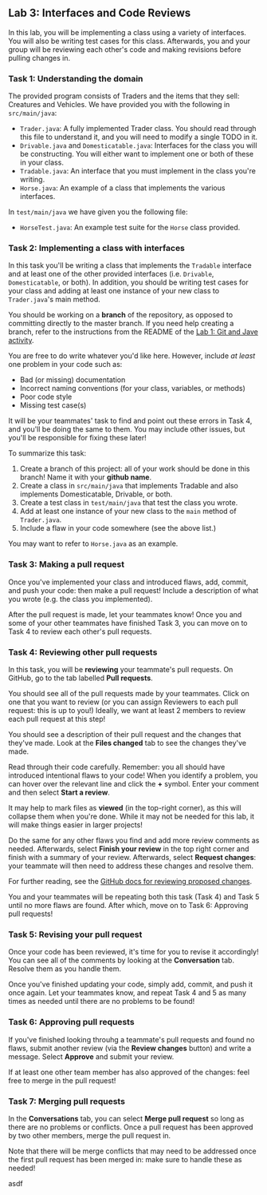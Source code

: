 ## Lab 3: Interfaces and Code Reviews

In this lab, you will be implementing a class using a variety of interfaces. You will also be writing test cases for this class. Afterwards, you and your group will be reviewing each other's code and making revisions before pulling changes in.

### Task 1: Understanding the domain
The provided program consists of Traders and the items that they sell: Creatures and Vehicles. We have provided you with the following in `src/main/java`:

- `Trader.java`: A fully implemented Trader class. You should read through this file to understand it, and you will need to modify a single TODO in it.
- `Drivable.java` and `Domesticatable.java`: Interfaces for the class you will be constructing. You will either want to implement one or both of these in your class.
- `Tradable.java`: An interface that you must implement in the class you're writing.
- `Horse.java`: An example of a class that implements the various interfaces.

In `test/main/java` we have given you the following file:
- `HorseTest.java`: An example test suite for the `Horse` class provided.

### Task 2: Implementing a class with interfaces
In this task you'll be writing a class that implements the `Tradable` interface and at least one of the other provided interfaces (i.e. `Drivable`, `Domesticatable`, or both). In addition, you should be writing test cases for your class and adding at least one instance of your new class to `Trader.java`'s main method.

You should be working on a **branch** of the repository, as opposed to committing directly to the master branch. If you need help creating a branch, refer to the instructions from the README of the [Lab 1: Git and Jave activity](https://q.utoronto.ca/courses/233945/pages/lab-1-activity-using-git-and-java).

You are free to do write whatever you'd like here. However, include *at least* one problem in your code such as:
- Bad (or missing) documentation
- Incorrect naming conventions (for your class, variables, or methods)
- Poor code style
- Missing test case(s)

It will be your teammates' task to find and point out these errors in Task 4, and you'll be doing the same to them. You may include other issues, but you'll be responsible for fixing these later!

To summarize this task:

1. Create a branch of this project: all of your work should be done in this branch! Name it with your **github name**.
2. Create a class in `src/main/java` that implements Tradable and also implements Domesticatable, Drivable, or both.
3. Create a test class in `test/main/java` that test the class you wrote.
4. Add at least one instance of your new class to the `main` method of `Trader.java`.
5. Include a flaw in your code somewhere (see the above list.)

You may want to refer to `Horse.java` as an example.

### Task 3: Making a pull request
Once you've implemented your class and introduced flaws, add, commit, and push your code: then make a pull request! Include a description of what you wrote (e.g. the class you implemented).

After the pull request is made, let your teammates know! Once you and some of your other teammates have finished Task 3, you can move on to Task 4 to review each other's pull requests.

### Task 4: Reviewing other pull requests
In this task, you will be **reviewing** your teammate's pull requests. On GitHub, go to the tab labelled **Pull requests**.

You should see all of the pull requests made by your teammates. Click on one that you want to review (or you can assign Reviewers to each pull request: this is up to you!) Ideally, we want at least 2 members to review each pull request at this step!

You should see a description of their pull request and the changes that they've made. Look at the **Files changed** tab to see the changes they've made.

Read through their code carefully. Remember: you all should have introduced intentional flaws to your code! When you identify a problem, you can hover over the relevant line and click the **+** symbol. Enter your comment and then select **Start a review**.

It may help to mark files as **viewed** (in the top-right corner), as this will collapse them when you're done. While it may not be needed for this lab, it will make things easier in larger projects!

Do the same for any other flaws you find and add more review comments as needed. Afterwards, select **Finish your review** in the top right corner and finish with a summary of your review. Afterwards, select **Request changes**: your teammate will then need to address these changes and resolve them. 

For further reading, see the [GitHub docs for reviewing proposed changes](https://docs.github.com/en/github/collaborating-with-pull-requests/reviewing-changes-in-pull-requests/reviewing-proposed-changes-in-a-pull-request).

You and your teammates will be repeating both this task (Task 4) and Task 5 until no more flaws are found. After which, move on to Task 6: Approving pull requests!

### Task 5: Revising your pull request
Once your code has been reviewed, it's time for you to revise it accordingly! You can see all of the comments by looking at the **Conversation** tab. Resolve them as you handle them.

Once you've finished updating your code, simply add, commit, and push it once again. Let your teammates know, and repeat Task 4 and 5 as many times as needed until there are no problems to be found!

### Task 6: Approving pull requests
If you've finished looking throuhg a teammate's pull requests and found no flaws, submit another review (via the **Review changes** button) and write a message. Select **Approve** and submit your review.

If at least one other team member has also approved of the changes: feel free to merge in the pull request!

### Task 7: Merging pull requests
In the **Conversations** tab, you can select **Merge pull request** so long as there are no problems or conflicts. Once a pull request has been approved by two other members, merge the pull request in.

Note that there will be merge conflicts that may need to be addressed once the first pull request has been merged in: make sure to handle these as needed!

asdf
